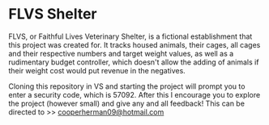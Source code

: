 # FLVS Shelter
FLVS, or Faithful Lives Veterinary Shelter, is a fictional establishment that this project was created for. It tracks housed animals, their cages, all cages and their respective numbers and target weight values, as well as a rudimentary budget controller, which doesn't allow the adding of animals if their weight cost would put revenue in the negatives.

Cloning this repository in VS and starting the project will prompt you to enter a security code, which is 57092. After this I encourage you to explore the project (however small) and give any and all feedback! This can be directed to >> cooperherman09@hotmail.com
